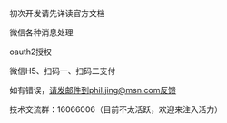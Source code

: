 初次开发请先详读官方文档

微信各种消息处理

oauth2授权

微信H5、扫码一、扫码二支付

如有错误，请发邮件到phil.jing@msn.com反馈

技术交流群：16066006（目前不太活跃，欢迎来注入活力）





